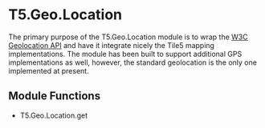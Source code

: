 T5.Geo.Location
==================

The primary purpose of the T5.Geo.Location module is to wrap the [W3C Geolocation API](http://dev.w3.org/geo/api/spec-source.html) and have it integrate nicely the Tile5 mapping implementations.  The module has been built to support additional GPS implementations as well, however, the standard geolocation is the only one implemented at present.

Module Functions
----------------

- T5.Geo.Location.get

